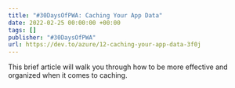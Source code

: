 ```yaml
---
title: "#30DaysOfPWA: Caching Your App Data"
date: 2022-02-25 00:00:00 +00:00
tags: []
publisher: "#30DaysOfPWA"
url: https://dev.to/azure/12-caching-your-app-data-3f0j
---
```


This brief article will walk you through how to be more effective and organized when it comes to caching.
